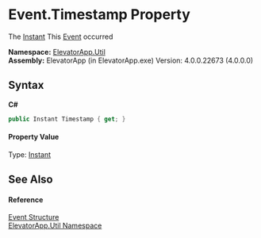 # Event.Timestamp Property 
 

The <a href="T_NodaTime_Instant">Instant</a> This <a href="T_ElevatorApp_Util_Event">Event</a> occurred

**Namespace:**&nbsp;<a href="N_ElevatorApp_Util">ElevatorApp.Util</a><br />**Assembly:**&nbsp;ElevatorApp (in ElevatorApp.exe) Version: 4.0.0.22673 (4.0.0.0)

## Syntax

**C#**<br />
``` C#
public Instant Timestamp { get; }
```


#### Property Value
Type: <a href="T_NodaTime_Instant">Instant</a>

## See Also


#### Reference
<a href="T_ElevatorApp_Util_Event">Event Structure</a><br /><a href="N_ElevatorApp_Util">ElevatorApp.Util Namespace</a><br />